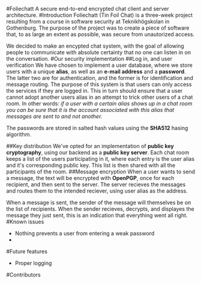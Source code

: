 #Foliechatt
A secure end-to-end encrypted chat client and server architecture.
#Introduction
Foliechatt (Tin Foil Chat) is a three-week project resulting from a course in software security at Teknikhögskolan in Gothenburg. The purpose of the project was to create a piece of software that, to as large an extent as possible, was secure from unautorized access.

We decided to make an encypted chat system, with the goal of allowing people to communicate with absolute certainty that no one can listen in on the conversation.
#Our security implementation
##Log in, and user verification
We have chosen to implement a user database, where we store users with a unique **alias**, as well as an **e-mail address** and a **password**. The latter two are for authentication, and the former is for identification and message routing. The purpose of this system is that users can only access the services if they are logged in. This in turn should ensure that a user cannot adopt another users alias in an attempt to trick other users of a chat room. In other words: *if a user with a certain alias shows up in a chat room you can be sure that it is the account associated with this alias that messages are sent to and not another.*

The passwords are stored in salted hash values using the **SHA512** hasing algorithm.

##Key distribution
We've opted for an implementation of **public key cryptography**, using our backend as a **public key server**. Each chat room keeps a list of the users participating in it, where each entry is the user alias and it's corresponding public key. This list is then shared with all the participants of the room.
##Message encryption
When a user wants to send a message, the text will be encrypted with **OpenPGP**, once for each recipient, and then sent to the server. The server recieves the messages and routes them to the intended reciever, using user alias as the address.

When a message is sent, the sender of the message will themselves be on the list of recipients. When the sender recieves, decrypts, and displayes the message they just sent, this is an indication that everything went all right.
#Known issues
* Nothing prevents a user from entering a weak password
* 
#Future features
* Proper logging

#Contributors